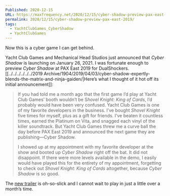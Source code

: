 ```yaml
---
Published: 2020-12-15
URL: https://maxfrequency.net/2020/12/15/cyber-shadow-preview-pax-east-2019/
permalink: 2020/12/15/cyber-shadow-preview-pax-east-2019/
tags:
  - YachtClubGames_CyberShadow
  - YachtClubGames
---
```

Now this is a cyber game I can get behind.

Yacht Club Games and Mechanical Head Studios just announced that *Cyber Shadow* is launching on January 26, 2021. I was fortunate enough to preview *Cyber Shadow* at PAX East 2019 for DualShockers. [[../../../../../../2019 Archive/1904/2019/04/03/cyber-shadow-expertly-blends-the-matrix-and-ninja-gaiden/|Here’s what I thought of it hot off its initial announcement]]:

>If you had told me a month ago that the first game I’d play at Yacht Club Games’ booth wouldn’t be S*hovel Knight: King of Cards*, I’d probably would have been very confused. Yacht Club Games is one of my favorite developers in the business. I’ve bought *Shovel Knight* five times for myself, plus as a gift for friends. I’ve beaten it countless times, earned the Platinum on Vita, and snagged each vinyl of the killer soundtrack. But Yacht Club Games threw me a curve ball the day before PAX East 2019 and announced the next game they are publishing—Cyber Shadow.
>
> I showed up at my appointment with my favorite developer at the show and booted up *Cyber Shadow* right off the bat. It did not disappoint. If there were more levels available in the demo, I easily would have played this for the entirety of my appointment, forgetting to check out *Shovel Knight: King of Cards* altogether, because *Cyber Shadow* is so good.

The [new trailer](https://youtube.com/watch?v=GzXyEEQ6L2I&t=382) is oh-so-slick and I cannot wait to play in just a little over a month’s time.